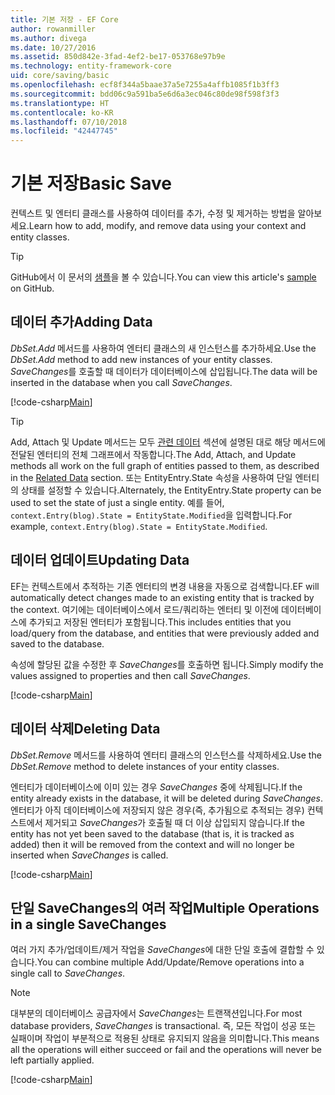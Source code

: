 ```yaml
---
title: 기본 저장 - EF Core
author: rowanmiller
ms.author: divega
ms.date: 10/27/2016
ms.assetid: 850d842e-3fad-4ef2-be17-053768e97b9e
ms.technology: entity-framework-core
uid: core/saving/basic
ms.openlocfilehash: ecf8f344a5baae37a5e7255a4affb1085f1b3ff3
ms.sourcegitcommit: bdd06c9a591ba5e6d6a3ec046c80de98f598f3f3
ms.translationtype: HT
ms.contentlocale: ko-KR
ms.lasthandoff: 07/10/2018
ms.locfileid: "42447745"
---
```

# <a name="basic-save"></a><span data-ttu-id="c3f65-102">기본 저장</span><span class="sxs-lookup"><span data-stu-id="c3f65-102">Basic Save</span></span>

<span data-ttu-id="c3f65-103">컨텍스트 및 엔터티 클래스를 사용하여 데이터를 추가, 수정 및 제거하는 방법을 알아보세요.</span><span class="sxs-lookup"><span data-stu-id="c3f65-103">Learn how to add, modify, and remove data using your context and entity classes.</span></span>

> [!TIP]  
> <span data-ttu-id="c3f65-104">GitHub에서 이 문서의 [샘플](https://github.com/aspnet/EntityFramework.Docs/tree/master/samples/core/Saving/Saving/Basics/)을 볼 수 있습니다.</span><span class="sxs-lookup"><span data-stu-id="c3f65-104">You can view this article's [sample](https://github.com/aspnet/EntityFramework.Docs/tree/master/samples/core/Saving/Saving/Basics/) on GitHub.</span></span>

## <a name="adding-data"></a><span data-ttu-id="c3f65-105">데이터 추가</span><span class="sxs-lookup"><span data-stu-id="c3f65-105">Adding Data</span></span>

<span data-ttu-id="c3f65-106">*DbSet.Add* 메서드를 사용하여 엔터티 클래스의 새 인스턴스를 추가하세요.</span><span class="sxs-lookup"><span data-stu-id="c3f65-106">Use the *DbSet.Add* method to add new instances of your entity classes.</span></span> <span data-ttu-id="c3f65-107">*SaveChanges*를 호출할 때 데이터가 데이터베이스에 삽입됩니다.</span><span class="sxs-lookup"><span data-stu-id="c3f65-107">The data will be inserted in the database when you call *SaveChanges*.</span></span>

[!code-csharp[Main](../../../samples/core/Saving/Saving/Basics/Sample.cs#Add)]

> [!TIP]  
> <span data-ttu-id="c3f65-108">Add, Attach 및 Update 메서드는 모두 [관련 데이터](related-data.md) 섹션에 설명된 대로 해당 메서드에 전달된 엔터티의 전체 그래프에서 작동합니다.</span><span class="sxs-lookup"><span data-stu-id="c3f65-108">The Add, Attach, and Update methods all work on the full graph of entities passed to them, as described in the [Related Data](related-data.md) section.</span></span> <span data-ttu-id="c3f65-109">또는 EntityEntry.State 속성을 사용하여 단일 엔터티의 상태를 설정할 수 있습니다.</span><span class="sxs-lookup"><span data-stu-id="c3f65-109">Alternately, the EntityEntry.State property can be used to set the state of just a single entity.</span></span> <span data-ttu-id="c3f65-110">예를 들어, `context.Entry(blog).State = EntityState.Modified`을 입력합니다.</span><span class="sxs-lookup"><span data-stu-id="c3f65-110">For example, `context.Entry(blog).State = EntityState.Modified`.</span></span>

## <a name="updating-data"></a><span data-ttu-id="c3f65-111">데이터 업데이트</span><span class="sxs-lookup"><span data-stu-id="c3f65-111">Updating Data</span></span>

<span data-ttu-id="c3f65-112">EF는 컨텍스트에서 추적하는 기존 엔터티의 변경 내용을 자동으로 검색합니다.</span><span class="sxs-lookup"><span data-stu-id="c3f65-112">EF will automatically detect changes made to an existing entity that is tracked by the context.</span></span> <span data-ttu-id="c3f65-113">여기에는 데이터베이스에서 로드/쿼리하는 엔터티 및 이전에 데이터베이스에 추가되고 저장된 엔터티가 포함됩니다.</span><span class="sxs-lookup"><span data-stu-id="c3f65-113">This includes entities that you load/query from the database, and entities that were previously added and saved to the database.</span></span>

<span data-ttu-id="c3f65-114">속성에 할당된 값을 수정한 후 *SaveChanges*를 호출하면 됩니다.</span><span class="sxs-lookup"><span data-stu-id="c3f65-114">Simply modify the values assigned to properties and then call *SaveChanges*.</span></span>

[!code-csharp[Main](../../../samples/core/Saving/Saving/Basics/Sample.cs#Update)]

## <a name="deleting-data"></a><span data-ttu-id="c3f65-115">데이터 삭제</span><span class="sxs-lookup"><span data-stu-id="c3f65-115">Deleting Data</span></span>

<span data-ttu-id="c3f65-116">*DbSet.Remove* 메서드를 사용하여 엔터티 클래스의 인스턴스를 삭제하세요.</span><span class="sxs-lookup"><span data-stu-id="c3f65-116">Use the *DbSet.Remove* method to delete instances of your entity classes.</span></span>

<span data-ttu-id="c3f65-117">엔터티가 데이터베이스에 이미 있는 경우 *SaveChanges* 중에 삭제됩니다.</span><span class="sxs-lookup"><span data-stu-id="c3f65-117">If the entity already exists in the database, it will be deleted during *SaveChanges*.</span></span> <span data-ttu-id="c3f65-118">엔터티가 아직 데이터베이스에 저장되지 않은 경우(즉, 추가됨으로 추적되는 경우) 컨텍스트에서 제거되고 *SaveChanges*가 호출될 때 더 이상 삽입되지 않습니다.</span><span class="sxs-lookup"><span data-stu-id="c3f65-118">If the entity has not yet been saved to the database (that is, it is tracked as added) then it will be removed from the context and will no longer be inserted when *SaveChanges* is called.</span></span>

[!code-csharp[Main](../../../samples/core/Saving/Saving/Basics/Sample.cs#Remove)]

## <a name="multiple-operations-in-a-single-savechanges"></a><span data-ttu-id="c3f65-119">단일 SaveChanges의 여러 작업</span><span class="sxs-lookup"><span data-stu-id="c3f65-119">Multiple Operations in a single SaveChanges</span></span>

<span data-ttu-id="c3f65-120">여러 가지 추가/업데이트/제거 작업을 *SaveChanges*에 대한 단일 호출에 결합할 수 있습니다.</span><span class="sxs-lookup"><span data-stu-id="c3f65-120">You can combine multiple Add/Update/Remove operations into a single call to *SaveChanges*.</span></span>

> [!NOTE]  
> <span data-ttu-id="c3f65-121">대부분의 데이터베이스 공급자에서 *SaveChanges*는 트랜잭션입니다.</span><span class="sxs-lookup"><span data-stu-id="c3f65-121">For most database providers, *SaveChanges* is transactional.</span></span> <span data-ttu-id="c3f65-122">즉, 모든 작업이 성공 또는 실패이며 작업이 부분적으로 적용된 상태로 유지되지 않음을 의미합니다.</span><span class="sxs-lookup"><span data-stu-id="c3f65-122">This means  all the operations will either succeed or fail and the operations will never be left partially applied.</span></span>

[!code-csharp[Main](../../../samples/core/Saving/Saving/Basics/Sample.cs#MultipleOperations)]
